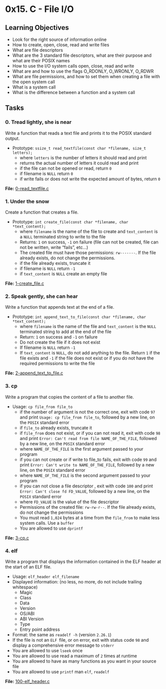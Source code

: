 # 0x15. C - File I/O
## Learning Objectives
- Look for the right source of information online
- How to create, open, close, read and write files
- What are file descriptors
- What are the 3 standard file descriptors, what are their purpose and what are their POSIX names
- How to use the I/O system calls open, close, read and write
- What are and how to use the flags O_RDONLY, O_WRONLY, O_RDWR
- What are file permissions, and how to set them when creating a file with the open system call
- What is a system call
- What is the difference between a function and a system call

## Tasks
### 0. Tread lightly, she is near
Write a function that reads a text file and prints it to the POSIX standard output.
- Prototype: `ssize_t read_textfile(const char *filename, size_t letters);`
  - where `letters` is the number of letters it should read and print
  - returns the actual number of letters it could read and print
  - if the file can not be opened or read, return `0`
  - if filename is `NULL` return `0`
  - if write fails or does not write the expected amount of bytes, return `0`

**File:** [0-read_textfile.c]()
  
### 1. Under the snow
Create a function that creates a file.
- Prototype: `int create_file(const char *filename, char *text_content);`
  - where `filename` is the name of the file to create and `text_content` is a `NULL` terminated string to write to the file
  - Returns: `1` on success, `-1` on failure (file can not be created, file can not be written, write “fails”, etc…)
  - The created file must have those permissions: `rw-------`. If the file already exists, do not change the permissions.
  - if the file already exists, truncate it
  - if filename is `NULL` return `-1`
  - if `text_content` is `NULL` create an empty file

**File:** [1-create_file.c]()
  
### 2. Speak gently, she can hear
Write a function that appends text at the end of a file.
- Prototype: `int append_text_to_file(const char *filename, char *text_content);`
  - where `filename` is the name of the file and `text_content` is the `NULL` terminated string to add at the end of the file
  - Return: `1` on success and `-1` on failure
  - Do not create the file if it does not exist
  - If filename is `NULL` return `-1`
  - If `text_content` is `NULL`, do not add anything to the file. Return `1` if the file exists and `-1` if the file does not exist or if you do not have the required permissions to write the file

**File:** [2-append_text_to_file.c]()
  
### 3. cp
Write a program that copies the content of a file to another file.
- Usage: `cp file_from file_to`
  - if the number of argument is not the correct one, exit with code `97` and print `Usage: cp file_from file_to`, followed by a new line, on the `POSIX` standard error
  - if `file_to` already exists, truncate it
  - if `file_from` does not exist, or if you can not read it, exit with code `98` and print `Error: Can't read from file NAME_OF_THE_FILE`, followed by a new line, on the `POSIX` standard error
  - where `NAME_OF_THE_FILE` is the first argument passed to your program
  - if you can not create or if write to file_to fails, exit with code `99` and print `Error: Can't write to NAME_OF_THE_FILE`, followed by a new line, on the `POSIX` standard error
  - where `NAME_OF_THE_FILE` is the second argument passed to your program
  - if you can not close a file descriptor , exit with code `100` and print `Error: Can't close fd FD_VALUE`, followed by a new line, on the `POSIX` standard error
  - where `FD_VALUE` is the value of the file descriptor
  - Permissions of the created file: `rw-rw-r--`. If the file already exists, do not change the permissions
  - You must read `1,024` bytes at a time from the `file_from` to make less system calls. Use a `buffer`
  - You are allowed to use `dprintf`

**File:** [3-cp.c]()
   
### 4. elf
Write a program that displays the information contained in the ELF header at the start of an ELF file.
- Usage: `elf_header elf_filename`
- Displayed information: (no less, no more, do not include trailing whitespace)
  - Magic
  - Class
  - Data
  - Version
  - OS/ABI
  - ABI Version
  - Type
  - Entry point address
- Format: the same as `readelf -h` (version `2.26.1`)
- If the file is not an `ELF `file, or on error, exit with status code `98` and display a comprehensive error message to `stderr`
- You are allowed to use `lseek` once
- You are allowed to use read a maximum of `2` times at runtime
- You are allowed to have as many functions as you want in your source file
- You are allowed to use `printf`
man `elf`, `readelf`

**File:** [100-elf_header.c]()
   

